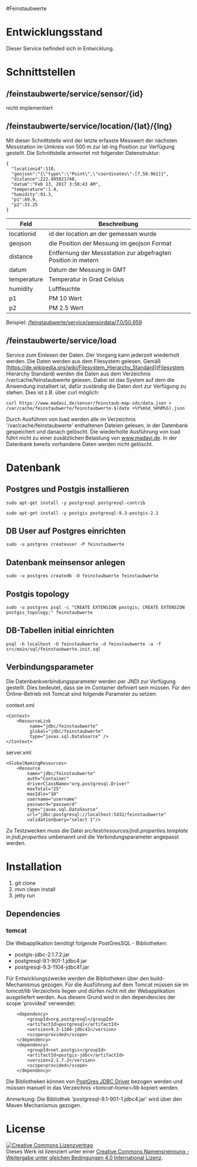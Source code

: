 #Feinstaubwerte

# Entwicklungsstand

Dieser Service befinded sich in Entwicklung.

# Schnittstellen

## /feinstaubwerte/service/sensor/{id}

nicht implementiert

## /feinstaubwerte/service/location/{lat}/{lng}

Mit dieser Schnittstelle wird der letzte erfasste Messwert der nächsten Messstation im Umkreis von 500 m zur lat-lng Position zur Verfügung gestellt. Die Schnittstelle antwortet mit folgender Datenstruktur:

    {
      "locationid":110,
      "geojson":"{\"type\":\"Point\",\"coordinates\":[7,50.961]}",
      "distance":222.495021748,
      "datum":"Feb 13, 2017 3:58:43 AM",
      "temperature":1.4,
      "humidity":91.3,
      "p1":89.9,
      "p2":33.25
    }

  
| Feld  | Beschreibung  |
|-------|---------------|
| locationid  | id der location an der gemessen wurde  |
| geojson  | die Position der Messung im geojson Format  |
| distance  | Entfernung der Messstation zur abgefragten Position in metern |
| datum  | Datum der Messung in GMT  |
| temperature  | Temperatur in Grad Celsius  |
| humidity  | Luftfeuchte  |
| p1  | PM 10 Wert  |
| p2  | PM 2.5 Wert  |


Beispiel: [/feinstaubwerte/service/sensordata/7.0/50.959](http://tom.cologne.codefor.de/feinstaubwerte/service/sensordata/7.0/50.959)

## /feinstaubwerte/service/load

Service zum Einlesen der Daten. Der Vorgang kann jederzeit wiederholt werden. Die Daten werden aus dem Filesystem gelesen. Gemäß [https://de.wikipedia.org/wiki/Filesystem_Hierarchy_Standard](Filesystem Hierarchy Standard) werden die Daten aus dem Verzeichnis /var/cache/feinstaubwerte gelesen. Dabei ist das System auf dem die Anwendung installiert ist, dafür zuständig die Daten dort zur Verfügung zu stehen. Dies ist z.B. über curl möglich:

    curl https://www.madavi.de/sensor/feinstaub-map-sds/data.json > /var/cache/feinstaubwerte/feinstaubwerte-$(date +%Y%m%d_%H%M%S).json

Durch Ausführen von load werden alle im Verzeichnis '/var/cache/feinstaubwerte' enthaltenen Dateien gelesen, in der Datenbank gespeichert und danach gelöscht. Die wiederholte Ausführung von load führt nicht zu einer zusätzlichen Belastung von www.madavi.de. In der Datenbank bereits vorhandene Daten werden nicht gelöscht.

# Datenbank

## Postgres und Postgis installieren

    sudo apt-get install -y postgresql postgresql-contrib

    sudo apt-get install -y postgis postgresql-9.3-postgis-2.1

## DB User auf Postgres einrichten

    sudo -u postgres createuser -P feinstaubwerte
    
## Datenbank meinsensor anlegen

    sudo -u postgres createdb -O feinstaubwerte feinstaubwerte
    
## Postgis topology

    sudo -u postgres psql -c "CREATE EXTENSION postgis; CREATE EXTENSION postgis_topology;" feinstaubwerte

## DB-Tabellen initial einrichten

    psql -h localhost -U feinstaubwerte -d feinstaubwerte -a -f src/main/sql/feinstaubwerte.init.sql

## Verbindungsparameter

Die Datenbankverbindungsparameter werden per JNDI zur Verfügung gestellt. Dies bedeutet, dass sie im Container definiert sein müssen. Für den Online-Betrieb mit
Tomcat sind folgende Parameter zu setzen:

context.xml

    <Context>
        <ResourceLink 
             name="jdbc/feinstaubwerte" 
             global="jdbc/feinstaubwerte"
             type="javax.sql.DataSource" />
    </Context> 

server.xml

    <GlobalNamingResources>
        <Resource 
            name="jdbc/feinstaubwerte"
            auth="Container"
            driverClassName="org.postgresql.Driver"
            maxTotal="25" 
            maxIdle="10"
            username="username"
            password="password"
            type="javax.sql.DataSource"
            url="jdbc:postgresql://localhost:5432/feinstaubwerte"
            validationQuery="select 1"/>

Zu Testzwecken muss die Datei _src/test/resources/jndi.properties.template_ in _jndi.properties_ umbenannt und die Verbindungsparameter angepasst werden.

# Installation

1. git clone
2. mvn clean install
3. jetty run

## Dependencies

### tomcat

Die Webapplikation benötigt folgende PostGresSQL - Bibliotheken:

- postgis-jdbc-2.1.7.2.jar
- postgresql-9.1-901-1.jdbc4.jar
- postgresql-9.3-1104-jdbc41.jar

Für Entwicklungszwecke werden die Bibliotheken über den build-Mechanismus gezogen. Für die Ausführung auf dem Tomcat müssen sie im _tomcat/lib_ Verzeichnis liegen und dürfen nicht mit der Webapplikation ausgeliefert werden. Aus diesem Grund wird in den dependencies der scope 'provided' verwendet:

		<dependency>
			<groupId>org.postgresql</groupId>
			<artifactId>postgresql</artifactId>
			<version>9.3-1104-jdbc41</version>
			<scope>provided</scope>
		</dependency>
		<dependency>
			<groupId>net.postgis</groupId>
			<artifactId>postgis-jdbc</artifactId>
			<version>2.1.7.2</version>
			<scope>provided</scope>
		</dependency>


Die Bibliotheken können von [PostGres JDBC Driver](https://jdbc.postgresql.org/download.html) bezogen werden und müssen manuell in das Verzeichnis _&lt;tomcat-home&gt;/lib_ kopiert werden.

Anmerkung: Die Bibliothek 'postgresql-9.1-901-1.jdbc4.jar' wird über den Maven Mechanismus gezogen.

# License

<a rel="license" href="http://creativecommons.org/licenses/by-sa/4.0/"><img alt="Creative Commons Lizenzvertrag" style="border-width:0" src="https://i.creativecommons.org/l/by-sa/4.0/88x31.png" /></a><br />Dieses Werk ist lizenziert unter einer <a rel="license" href="http://creativecommons.org/licenses/by-sa/4.0/">Creative Commons Namensnennung - Weitergabe unter gleichen Bedingungen 4.0 International Lizenz</a>.
